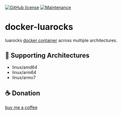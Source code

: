 [![GitHub license](https://img.shields.io/github/license/deflinhec/docker-luarocks.svg)](https://github.com/deflinhec/gsx2jsonpp/blob/master/LICENSE) 
[![Maintenance](https://img.shields.io/badge/Maintained%3F-yes-green.svg)](https://github.com/deflinhec/docker-luarocks/graphs/commit-activity)

# docker-luarocks
luarocks [docker container](https://hub.docker.com/repository/docker/deflinhec/luarocks) across multiple architectures.


## :dart: Supporting Architectures
- linux/amd64
- linux/arm64
- linux/armv7

## :coffee: Donation

[buy me a coffee](https://ko-fi.com/deflinhec) 
